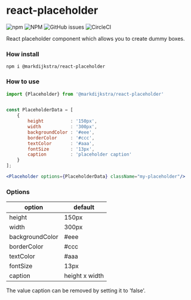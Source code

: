 # react-placeholder

![npm](https://img.shields.io/npm/v/@markdijkstra/react-placeholder)
![NPM](https://img.shields.io/npm/l/@markdijkstra/react-placeholder)
![GitHub issues](https://img.shields.io/github/issues/MarkDijkstra/react-placeholder)
![CircleCI](https://img.shields.io/circleci/build/github/MarkDijkstra/react-placeholder)

React placeholder component which allows you to create dummy boxes.

### How install


```npm
npm i @markdijkstra/react-placeholder
```

### How to use


```jsx
import {Placeholder} from '@markdijkstra/react-placeholder'


const PlaceholderData = [
    {
        height          : '150px',
        width           : '300px',
        backgroundColor : '#eee',
        borderColor     : '#ccc',
        textColor       : '#aaa',
        fontSize        : '13px',
        caption         : 'placeholder caption'
    }
];

<Placeholder options={PlaceholderData} className="my-placeholder"/>

```

### Options

| option          | default        |
| --------------- | -------------- |
| height          | 150px          |
| width           | 300px          |
| backgroundColor | #eee           |
| borderColor     | #ccc           |
| textColor       | #aaa           |
| fontSize        | 13px           |
| caption         | height x width |



The value caption can be removed by setting it to 'false'.
